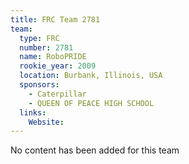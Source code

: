 ```yaml
---
title: FRC Team 2781
team:
  type: FRC
  number: 2781
  name: RoboPRIDE
  rookie_year: 2009
  location: Burbank, Illinois, USA
  sponsors:
    - Caterpillar
    - QUEEN OF PEACE HIGH SCHOOL
  links:
    Website: 
---
```

No content has been added for this team